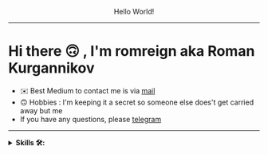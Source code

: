 <p align="center">
   Hello World!
</p>


---

# Hi there 🙃 , I'm romreign aka Roman Kurgannikov


- ✉️ Best Medium to contact me is via [mail](mailto:kurgannikov.r@yandex.ru)
- 🙃 Hobbies : I'm keeping it a secret so someone else does't get carried away but me
- If you have any questions, please [telegram](https://t.me/h3raDoreNa)

---


<details><summary><strong>Skills 🛠:</strong></summary>
<br />

Programming languages :

[![Java](https://img.shields.io/badge/Java-%23ED8B00?style=for-the-badge&logo=openjdk&logoColor=white)](https://www.java.com)
[![C++](https://img.shields.io/badge/C%2B%2B-%23434C5E?style=for-the-badge&logo=C%2B%2B&labelColor=%23800000)](https://en.wikipedia.org/wiki/C%2B%2B)
[![C](https://img.shields.io/badge/%20-C--language-%23434C5E?style=for-the-badge&logo=c&%2B%2B&labelColor=%23A8B9CC&logoColor=black)](https://en.wikipedia.org/wiki/C_(programming_language))

Frameworks and tools :

[![Javac](https://img.shields.io/badge/Javac-%23ED8B00?style=for-the-badge&logo=openjdk&logoColor=white)](https://docs.oracle.com/javase/8/docs/technotes/tools/windows/javac.html)
[![GCC](https://img.shields.io/badge/GCC-%23F05032?style=for-the-badge&logo=gnu&logoColor=white)](https://gcc.gnu.org)
[![llvm](https://img.shields.io/badge/LLVM-%23434C5E?style=for-the-badge&logo=llvm&labelColor=%23262D3A&logoColor=white)](https://llvm.org)
[![Docker](https://img.shields.io/badge/Docker-%232496ED?style=for-the-badge&logo=docker&logoColor=white)](https://www.docker.com)
[![VirtualBox](https://img.shields.io/badge/VirtualBox-%2318374F?style=for-the-badge&logo=virtualbox&logoColor=white)](https://www.virtualbox.org)

Documentation:

[![markdown](https://img.shields.io/badge/markdown-%23434C5E?style=for-the-badge&logo=Markdown&labelColor=black&logoColor=white)](https://en.wikipedia.org/wiki/Markdown)

Debugging

[![JDB](https://img.shields.io/badge/JDB-%23007396?style=for-the-badge&logo=java&logoColor=white)](https://docs.oracle.com/javase/8/docs/technotes/tools/unix/jdb.html)
[![GDB](https://img.shields.io/badge/GDB-%23A42E2B?style=for-the-badge&logo=gnu-bash&logoColor=white)](https://www.gnu.org/software/gdb/)


Version Control

[![Git](https://img.shields.io/badge/Git-%23434C5E?style=for-the-badge&logo=git&labelColor=%23F05032&logoColor=white)](https://git-scm.com)


Data Base:

[![MySQL](https://img.shields.io/badge/MySQL-%23434C5E?style=for-the-badge&logo=MySQL&labelColor=%234479A1&logoColor=black)](https://www.mysql.com)
[![Microsoft SQL Server](https://img.shields.io/badge/Microsoft_SQL_Server-%23CC2927?style=for-the-badge&logo=microsoft-sql-server&logoColor=white)](https://www.microsoft.com/sql-server)
[![PostgreSQL](https://img.shields.io/badge/PostgreSQL-%23416192?style=for-the-badge&logo=postgresql&logoColor=white)](https://www.postgresql.org)

Operating System:

[![Ubuntu](https://img.shields.io/badge/Ubuntu-E95420?style=for-the-badge&logo=ubuntu&logoColor=white)](https://en.wikipedia.org/wiki/Ubuntu)

Terminal:

[![bash](https://img.shields.io/badge/Bash-%23434C5E?style=for-the-badge&logo=GNU%20Bash&labelColor=%234EAA25&logoColor=black)](https://en.wikipedia.org/wiki/Bash_(Unix_shell))

Text Editor/Ide

![CLion](https://img.shields.io/badge/CLion-black?style=for-the-badge&logo=clion&logoColor=white)
![IntelliJ IDEA](https://img.shields.io/badge/IntelliJ_IDEA-000000?style=for-the-badge&logo=intellij-idea&logoColor=white)

---

<details><summary><strong>Click to see my Profile stats 📊</strong></summary>
<br />

 <a href="https://github.com/romreign/github-readme-stats"><img align="center" src="https://github-readme-stats.vercel.app/api?username=romreign&show_icons=true&include_all_commits=true&theme=buefy&hide_border=true" alt="Roman's github stats" /></a> | <a href="https://github.com/anuraghazra/github-readme-stats"><img align="center" src="https://github-readme-stats.vercel.app/api/top-langs/?username=romreign&layout=compact&theme=buefy&hide_border=true" /></a> 


[//]: # (</a>)

</p>
</details>


